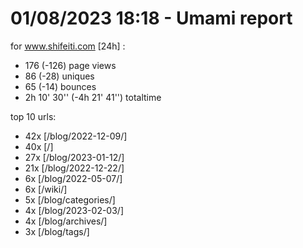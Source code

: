# 01/08/2023 18:18 - Umami report
for www.shifeiti.com [24h] :

 - 176 (-126) page views
 - 86 (-28) uniques
 - 65 (-14) bounces
 - 2h 10' 30'' (-4h 21' 41'') totaltime


top 10 urls:
 - 42x [/blog/2022-12-09/]
 - 40x [/]
 - 27x [/blog/2023-01-12/]
 - 21x [/blog/2022-12-22/]
 - 6x [/blog/2022-05-07/]
 - 6x [/wiki/]
 - 5x [/blog/categories/]
 - 4x [/blog/2023-02-03/]
 - 4x [/blog/archives/]
 - 3x [/blog/tags/]


